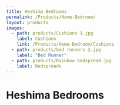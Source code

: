 ```yaml
---
title: Heshima Bedrooms
permalink: /Products/Home-Bedroom/
layout: products
images:
  - path: products/Cushions 1.jpg
    label: Cushions
    link: /Products/Home-Bedroom/Cushions
  - path: products/bed runners 2.jpg
    label: "Bed Runner"
  - path: products/Rainbow bedspread.jpg
    label: Bedspreads
---
```


# Heshima Bedrooms
